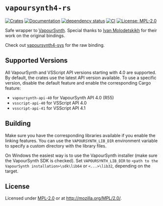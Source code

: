 # `vapoursynth4-rs`

[![Crates](https://img.shields.io/crates/v/vapoursynth4-rs.svg)][1]
[![Documentation](https://docs.rs/vapoursynth4-rs/badge.svg)][2]
[![dependency status](https://deps.rs/repo/github/inflation/vapoursynth4-rs/status.svg)][3]
[![CI](https://github.com/inflation/vapoursynth4-rs/workflows/CI/badge.svg)][4]
[![License: MPL-2.0](https://img.shields.io/crates/l/vapoursynth4-rs)][5]

[1]: https://crates.io/crates/vapoursynth4-rs
[2]: https://docs.rs/vapoursynth4-rs
[3]: https://deps.rs/repo/github/inflation/vapoursynth4-rs
[4]: https://github.com/inflation/vapoursynth4-rs/actions?query=workflow%3ACI
[5]: https://github.com/inflation/vapoursynth4-rs/blob/master/LICENSE

Safe wrapper to [VapourSynth][6]. Special thanks to [Ivan Molodetskikh][7] for
their work on the original bindings.

[6]: https://github.com/vapoursynth/vapoursynth
[7]: https://github.com/YaLTeR/vapoursynth-rs

Check out [vapoursynth4-sys](https://crates.io/crates/vapoursynth4-sys) for the raw binding.

## Supported Versions

All VapourSynth and VSScript API versions starting with 4.0 are supported.
By default, the crates use the latest API version available.  To use a specific version,
disable the default feature and enable the corresponding Cargo feature:

- `vapoursynth-api-40` for VapourSynth API 4.0 (R55)
- `vsscript-api-40` for VSScript API 4.0
- `vsscript-api-41` for VSScript API 4.1

## Building

Make sure you have the corresponding libraries available if you enable the linking features.
You can use the `VAPOURSYNTH_LIB_DIR` environment variable to specify
a custom directory with the library files.

On Windows the easiest way is to use the VapourSynth installer (make sure the VapourSynth SDK
is checked). Set `VAPOURSYNTH_LIB_DIR` to `<path to the VapourSynth installation>\sdk\lib64`
or `<...>\lib32`, depending on the target.

## License

Licensed under [MPL-2.0](LICENSE) or at <http://mozilla.org/MPL/2.0/>.
